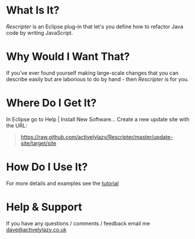 # What Is It?

*Rescripter* is an Eclipse plug-in that let's you define how to refactor 
Java code by writing JavaScript.

# Why Would I Want That?

If you've ever found yourself making large-scale changes that you can describe
easily but are laborious to do by hand - then *Rescripter* is for you.

# Where Do I Get It?

In Eclipse go to Help | Install New Software...
Create a new update site with the URL:

>    https://raw.github.com/activelylazy/Rescripter/master/update-site/target/site

# How Do I Use It?

For more details and examples see the [tutorial](https://github.com/activelylazy/Rescripter/blob/master/documentation/tutorial.md)

# Help & Support

If you have any questions / comments / feedback email me dave@activelylazy.co.uk
